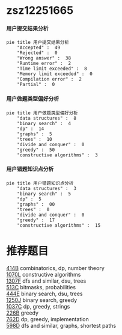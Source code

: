 # zsz12251665

<!-- tabs:start -->



#### **用户提交结果分析**

```mermaid
pie title 用户提交结果分析
    "Accepted" :  49
    "Rejected" :  0
    "Wrong answer" :  38
    "Runtime error" :  2
    "Time limit exceeded" :  8
    "Memory limit exceeded" :  0
    "Compilation error" :  2
    "Partial" :  0
```

#### **用户做题类型偏好分析**

```mermaid
pie title 用户做题类型偏好分析
    "data structures" :  8
    "binary search" :  4
    "dp" :  14
    "graphs" :  5
    "trees" :  10
    "divide and conquer" :  0
    "greedy" :  50
    "constructive algorithms" :  3
```
#### **用户错题知识点分析**

```mermaid
pie title 用户错题知识点分析
    "data structures" :  3
    "binary search" :  5
    "dp" :  5
    "graphs" :  00
    "trees" :  0
    "divide and conquer" :  0
    "greedy" :  17
    "constructive algorithms" :  15
```



<!-- tabs:end -->
# 推荐题目
[414B](https://codeforces.com/contest/414/problem/B)		combinatorics,
                        dp,
                        number theory		  
[1070L](https://codeforces.com/contest/1070/problem/L)		constructive algorithms		  
[1307F](https://codeforces.com/contest/1307/problem/F)		dfs and similar,
                        dsu,
                        trees		  
[513C](https://codeforces.com/contest/513/problem/C)		bitmasks,
                        probabilities		  
[444E](https://codeforces.com/contest/444/problem/E)		binary search,
                        dsu,
                        trees		  
[1250J](https://codeforces.com/contest/1250/problem/J)		binary search,
                        greedy		  
[1037C](https://codeforces.com/contest/1037/problem/C)		dp,
                        greedy,
                        strings		  
[226B](https://codeforces.com/contest/226/problem/B)		greedy		  
[762D](https://codeforces.com/contest/762/problem/D)		dp,
                        greedy,
                        implementation		  
[598D](https://codeforces.com/contest/598/problem/D)		dfs and similar,
                        graphs,
                        shortest paths		  
